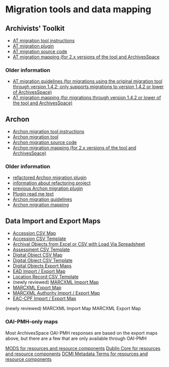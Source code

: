 # Migration tools and data mapping

## Archivists' Toolkit

* [AT migration tool instructions](migrate_from_archivists_toolkit.html)
* [AT migration plugin](https://github.com/archivesspace/at-migration/releases)
* [AT migration source code](https://github.com/archivesspace/at-migration)
* [AT migration mapping (for 2.x versions of the tool and ArchivesSpace](https://github.com/archivesspace/at-migration/blob/master/docs/ATMappingDocument.xlsx)

### Older information

* [AT migration guidelines (for migrations using the original migration tool through version 1.4.2; only supports migrations to version 1.4.2 or lower of ArchivesSpace)](http://archivesspace.org/wp-content/uploads/2016/08/ATMigrationGuidelines-REV-20140417.pdf)
* [AT migration mapping (for migrations through version 1.4.2 or lower of the tool and ArchivesSpace)](http://archivesspace.org/wp-content/uploads/2016/08/ATMappingDocument_AT-ASPACE_BETA.xls)

## Archon

* [Archon migration tool instructions](migrate_from_archon.html)
* [Archon migration tool](https://github.com/archivesspace/archon-migration/releases/latest)
* [Archon migration source code](https://github.com/archivesspace/archon-migration/)
* [Archon migration mapping (for 2.x versions of the tool and ArchivesSpace)](https://docs.google.com/spreadsheets/d/13soN5djk16QYmRoSajtyAc_nBrNldyL58ViahKFJAog/edit?usp=sharing)

### Older information

* [refactored Archon migration plugin](https://github.com/archivesspace-deprecated/ArchonMigrator/releases)
* [information about refactoring project](https://archivesspace.atlassian.net/browse/AR-1278)
* [previous Archon migration plugin](https://github.com/archivesspace/archon-migration/releases)
* [Plugin read me text](https://github.com/archivesspace-deprecated/ArchonMigrator/blob/master/README.html)
* [Archon migration guidelines](http://archivesspace.org/wp-content/uploads/2016/05/Archon_Migration_Guidelines-7_13_2017.docx)
* [Archon migration mapping](http://archivesspace.org/wp-content/uploads/2016/08/ArchonSchemaMappingsPublic.xlsx)

## Data Import and Export Maps

* [Accession CSV Map](http://archivesspace.org/wp-content/uploads/2016/05/Accession-CSV-mapping-2013-08-05.xlsx)
* [Accession CSV Template](https://github.com/archivesspace/archivesspace/tree/master/backend/app/exporters/examples/accession)
* [Archival Objects from Excel or CSV with Load Via Spreadsheet](https://github.com/archivesspace/archivesspace/tree/master/templates)
* [Assessment CSV Template](https://github.com/archivesspace/archivesspace/tree/master/backend/app/exporters/examples/assessment)
* [Digital Object CSV Map](http://archivesspace.org/wp-content/uploads/2016/08/DigitalObject-CSV-mapping-2013-02-26.xlsx)
* [Digital Object CSV Template](https://github.com/archivesspace/archivesspace/tree/master/backend/app/exporters/examples/digital_object)
* [Digital Objects Export Maps](http://archivesspace.org/wp-content/uploads/2016/08/ASpace-Dig-Object-Exports.xlsx)
* [EAD Import / Export Map](http://archivesspace.org/wp-content/uploads/2016/05/EAD-Import-Export-Mapping-20171030.xlsx)
* [Location Record CSV Template](https://github.com/archivesspace/archivesspace/tree/master/backend/app/exporters/examples/location)
* (newly reviewed) [MARCXML Import Map](https://archivesspace.org/wp-content/uploads/2021/06/AS-MARC-import-mappings-2021-06-15.xlsx)
* [MARCXML Export Map](https://archivesspace.org/wp-content/uploads/2021/06/MARCXML-Export-Mapping-20130715.xlsx)
* [MARCXML Authority Import / Export Map](https://archivesspace.org/wp-content/uploads/2021/05/Agents-ASpace-to-MARCXMLMay2021.xlsx)
* [EAC-CPF Import / Export Map](https://archivesspace.org/wp-content/uploads/2021/05/Agents-ASpace-to-EAC-CPFMay2021.xlsx)

(newly reviewed) MARCXML Import Map
MARCXML Export Map


### OAI-PMH-only maps

Most ArchivesSpace OAI-PMH responses are based on the export maps above, but there are a few that are only available through OAI-PMH

[MODS for resources and resource components](https://archivesspace.org/wp-content/uploads/2019/06/MODS-OAI-Export-Mapping-20190610.xlsx)
[Dublin Core for resources and resource components](https://archivesspace.org/wp-content/uploads/2019/06/DC-OAI-Export-Mapping-20190610.xlsx)
[DCMI Metadata Terms for resources and resource components](https://archivesspace.org/wp-content/uploads/2019/06/DCTerms-OAI-Export-Mapping-20190611.xlsx)

